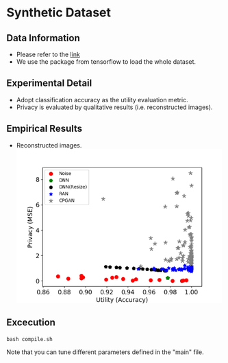 # Synthetic Dataset
## **Data Information**
- Please refer to the [link](https://www.cs.toronto.edu/~kriz/cifar.html)
- We use the package from tensorflow to load the whole dataset.

## **Experimental Detail**
- Adopt classification accuracy as the utility evaluation metric.
- Privacy is evaluated by qualitative results (i.e. reconstructed images).

## **Empirical Results**
- Reconstructed images.
![image](https://github.com/R06942098/CPGAN/blob/master/Synthetic_dataset/img/Synthetic_data_final.png)



## **Excecution**
```
bash compile.sh
```
Note that you can tune different parameters defined in the "main" file.
